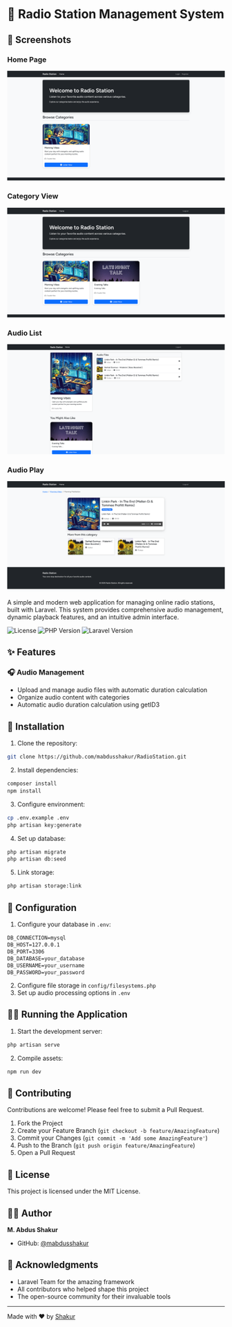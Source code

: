 # 🎵 Radio Station Management System
## 📸 Screenshots

### Home Page
![Home Page](screenshots/Home.png)
### Category View
![Category View](screenshots/Category.png)
### Audio List
![Audio List](screenshots/Song.png)
### Audio Play
![Audio Play](screenshots/Song-Play.png)

A simple and modern web application for managing online radio stations, built with Laravel. This system provides comprehensive audio management, dynamic playback features, and an intuitive admin interface.

![License](https://img.shields.io/badge/license-MIT-blue.svg)
![PHP Version](https://img.shields.io/badge/PHP-8.2+-green.svg)
![Laravel Version](https://img.shields.io/badge/Laravel-12.x-red.svg)

## ✨ Features

### 🎧 Audio Management
- Upload and manage audio files with automatic duration calculation
- Organize audio content with categories
- Automatic audio duration calculation using getID3

## 🚀 Installation

1. Clone the repository:
```bash
git clone https://github.com/mabdusshakur/RadioStation.git
```

2. Install dependencies:
```bash
composer install
npm install
```

3. Configure environment:
```bash
cp .env.example .env
php artisan key:generate
```

4. Set up database:
```bash
php artisan migrate
php artisan db:seed
```

5. Link storage:
```bash
php artisan storage:link
```

## 🔧 Configuration

1. Configure your database in `.env`:
```env
DB_CONNECTION=mysql
DB_HOST=127.0.0.1
DB_PORT=3306
DB_DATABASE=your_database
DB_USERNAME=your_username
DB_PASSWORD=your_password
```

2. Configure file storage in `config/filesystems.php`
3. Set up audio processing options in `.env`

## 🏃‍♂️ Running the Application

1. Start the development server:
```bash
php artisan serve
```

2. Compile assets:
```bash
npm run dev
```
## 🤝 Contributing

Contributions are welcome! Please feel free to submit a Pull Request.

1. Fork the Project
2. Create your Feature Branch (`git checkout -b feature/AmazingFeature`)
3. Commit your Changes (`git commit -m 'Add some AmazingFeature'`)
4. Push to the Branch (`git push origin feature/AmazingFeature`)
5. Open a Pull Request

## 📝 License

This project is licensed under the MIT License.

## 👨‍💻 Author

**M. Abdus Shakur**
- GitHub: [@mabdusshakur](https://github.com/mabdusshakur)

## 🙏 Acknowledgments

- Laravel Team for the amazing framework
- All contributors who helped shape this project
- The open-source community for their invaluable tools

---
Made with ❤️ by [Shakur](https://github.com/mabdusshakur)

